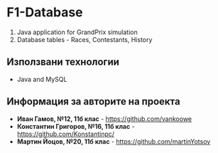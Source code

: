 # F1-Database

1. Java application for GrandPrix simulation
2. Database tables - Races, Contestants, History

## Използвани технологии 

* Java and MySQL

## Информация за авторите на проекта 

* **Иван Гамов, №12, 11б клас** - https://github.com/vankoowe
* **Константин Григоров, №16, 11б клас** - https://github.com/Konstantinpc/
* **Мартин Йоцов, №20, 11б клас** - https://github.com/martinYotsov

